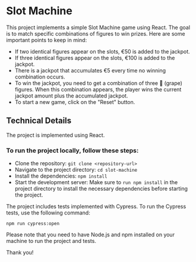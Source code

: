# Slot Machine

This project implements a simple Slot Machine game using React. The goal is to match specific combinations of figures to win prizes. Here are some important points to keep in mind:

- If two identical figures appear on the slots, €50 is added to the jackpot.
- If three identical figures appear on the slots, €100 is added to the jackpot.
- There is a jackpot that accumulates €5 every time no winning combination occurs.
- To win the jackpot, you need to get a combination of three 🍇 (grape) figures. When this combination appears, the player wins the current jackpot amount plus the accumulated jackpot.
- To start a new game, click on the "Reset" button.

## Technical Details

The project is implemented using React.

### To run the project locally, follow these steps:

- Clone the repository: `git clone <repository-url>`
- Navigate to the project directory: `cd slot-machine`
- Install the dependencies: `npm install`
- Start the development server:
  Make sure to `run npm install` in the project directory to install the necessary dependencies before starting the project.

The project includes tests implemented with Cypress. To run the Cypress tests, use the following command:

```
npm run cypress:open
```

Please note that you need to have Node.js and npm installed on your machine to run the project and tests.

Thank you!
